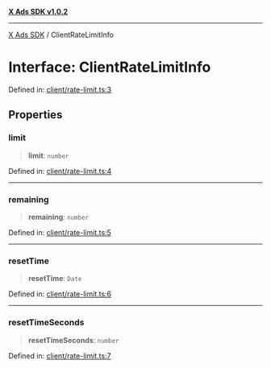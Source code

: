 [**X Ads SDK v1.0.2**](../README.md)

***

[X Ads SDK](../globals.md) / ClientRateLimitInfo

# Interface: ClientRateLimitInfo

Defined in: [client/rate-limit.ts:3](https://github.com/kage1020/x-ads-sdk/blob/main/src/client/rate-limit.ts#L3)

## Properties

### limit

> **limit**: `number`

Defined in: [client/rate-limit.ts:4](https://github.com/kage1020/x-ads-sdk/blob/main/src/client/rate-limit.ts#L4)

***

### remaining

> **remaining**: `number`

Defined in: [client/rate-limit.ts:5](https://github.com/kage1020/x-ads-sdk/blob/main/src/client/rate-limit.ts#L5)

***

### resetTime

> **resetTime**: `Date`

Defined in: [client/rate-limit.ts:6](https://github.com/kage1020/x-ads-sdk/blob/main/src/client/rate-limit.ts#L6)

***

### resetTimeSeconds

> **resetTimeSeconds**: `number`

Defined in: [client/rate-limit.ts:7](https://github.com/kage1020/x-ads-sdk/blob/main/src/client/rate-limit.ts#L7)
